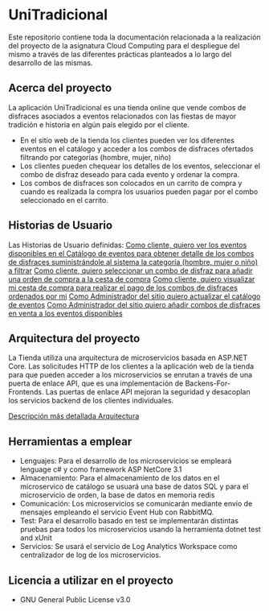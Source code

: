 # UniTradicional  

Este repositorio contiene toda la documentación relacionada a la realización del proyecto de la asignatura Cloud Computing para el despliegue del mismo a través de las diferentes prácticas planteados a lo largo del desarrollo de las mismas. 

## Acerca del proyecto
La aplicación UniTradicional es una tienda online que vende combos de disfraces asociados a eventos relacionados con las fiestas de mayor tradición e historia en algún país elegido por el cliente.

- En el sitio web de la tienda los clientes pueden ver los diferentes eventos en el catálogo y acceder a los combos de disfraces ofertados filtrando por categorías (hombre, mujer, niño)
- Los clientes pueden chequear los detalles de los eventos, seleccionar el combo de disfraz deseado para cada evento y ordenar la compra.
- Los combos de disfraces son colocados en un carrito de compra y cuando es realizada la compra los usuarios pueden pagar por el combo seleccionado en el carrito.

## Historias de Usuario

Las Historias de Usuario definidas:
[Como cliente, quiero ver los eventos disponibles en el Catálogo de eventos para obtener detalle de los combos de disfraces suministrándole al sistema la categoría (hombre, mujer o niño) a filtrar](https://github.com/ccvaillant1992/CC-20-21-Proyecto/issues/11)
[Como cliente, quiero seleccionar un combo de disfraz para añadir una orden de compra a la cesta de compra](https://github.com/ccvaillant1992/CC-20-21-Proyecto/issues/13)
[Como cliente, quiero visualizar mi cesta de compra para realizar el pago de los combos de disfraces ordenados por mi]()
[Como Administrador del sitio quiero actualizar el catálogo de eventos]()
[Como Administrador del sitio quiero añadir combos de disfraces en venta a los eventos disponibles]()

## Arquitectura del proyecto
La Tienda utiliza una arquitectura de microservicios basada en ASP.NET Core. Las solicitudes HTTP de los clientes a la aplicación web de la tienda para que pueden acceder a los microservicios se enrutan a través de una puerta de enlace API, que es una implementación de Backens-For-Frontends. Las puertas de enlace API mejoran la seguridad y desacoplan los servicios backend de los clientes individuales.

[Descripción más detallada Arquitectura](https://github.com/ccvaillant1992/CC-20-21-Proyecto/blob/master/docs/ArquitecturaProyecto.md)

## Herramientas a emplear

- Lenguajes: Para el desarrollo de los microservicios se empleará lenguage c# y como framework ASP NetCore 3.1
- Almacenamiento: Para el almacenamiento de los datos en el microservico de catálogo se usuará una base de datos SQL y para el microservicio de orden, la base de datos en memoria redis
- Comunicación: Los microservicios se comunicarán mediante envío de mensajes empleando el servicio Event Hub con RabbitMQ.
- Test: Para el desarrollo basado en test se implementarán distintas pruebas para todos los microservicios usando la herramienta dotnet test and xUnit 
- Servicios: Se usará el servicio de Log Analytics Workspace como centralizador de log de los microservicios.

## Licencia a utilizar en el proyecto

- GNU General Public License v3.0

